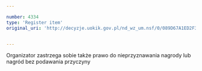 ```yaml
---

number: 4334
type: 'Register item'
original_uri: 'http://decyzje.uokik.gov.pl/nd_wz_um.nsf/0/089D67A1ED2F32C2C1257B2E0041CCD5?OpenDocument'


---
```


Organizator zastrzega sobie także prawo do nieprzyznawania nagrody lub nagród bez podawania przyczyny
